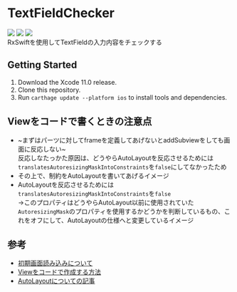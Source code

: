 # TextFieldChecker
![](https://img.shields.io/badge/Xcode-11.0%2B-blue.svg)
![](https://img.shields.io/badge/iOS-11.0%2B-blue.svg)
![](https://img.shields.io/badge/Swift-5.1%2B-orange.svg)  
RxSwiftを使用してTextFieldの入力内容をチェックする

## Getting Started

1. Download the Xcode 11.0 release.
2. Clone this repository.
3. Run `carthage update --platform ios` to install tools and dependencies.

## Viewをコードで書くときの注意点
- ~まずはパーツに対してframeを定義してあげないとaddSubviewをしても画面に反応しない~  
反応しなたっかた原因は、どうやらAutoLayoutを反応させるためには`translatesAutoresizingMaskIntoConstraints`を`false`にしてなかったため
- その上で、制約をAutoLayoutを書いてあげるイメージ
- AutoLayoutを反応させるためには`translatesAutoresizingMaskIntoConstraints`を`false`  
→このプロパティはどうやらAutoLayout以前に使用されていた`AutoresizingMask`のプロパティを使用するかどうかを判断しているもの、これをオフにして、AutoLayoutの仕様へと変更しているイメージ

## 参考
- [初期画面読み込みについて](https://qiita.com/omochimetaru/items/31df103ef98a9d84ae6b)
- [Viewをコードで作成する方法](https://qiita.com/i_kawashima41/items/c02379650b9d5696d54a)
- [AutoLayoutについての記事](https://qiita.com/dddisk/items/8001598ea7951bcdcc30)
